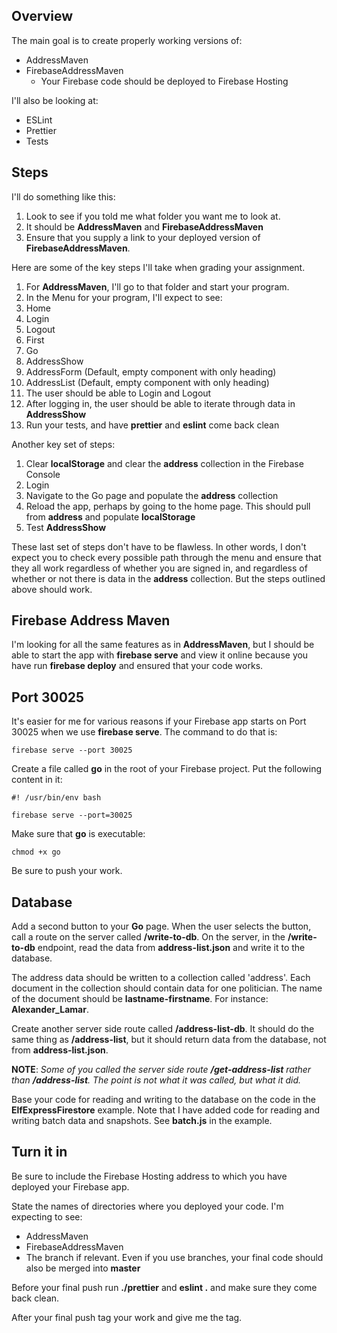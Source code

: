 ## Overview

The main goal is to create properly working versions of:

- AddressMaven
- FirebaseAddressMaven
  - Your Firebase code should be deployed to Firebase Hosting

I'll also be looking at:

- ESLint
- Prettier
- Tests

## Steps

I'll do something like this:

1. Look to see if you told me what folder you want me to look at.
  1. It should be **AddressMaven** and **FirebaseAddressMaven**
1. Ensure that you supply a link to your deployed version of **FirebaseAddressMaven**.

Here are some of the key steps I'll take when grading your assignment.

1. For **AddressMaven**, I'll go to that folder and start your program.
2. In the Menu for your program, I'll expect to see:
  1. Home
  2. Login
  3. Logout
  4. First
  5. Go
  6. AddressShow
  7. AddressForm (Default, empty component with only heading)
  8. AddressList (Default, empty component with only heading)
3. The user should be able to Login and Logout
4. After logging in, the user should be able to iterate through data in **AddressShow**
5. Run your tests, and have **prettier** and **eslint** come back clean

Another key set of steps:

1. Clear **localStorage** and clear the **address** collection in the Firebase Console
2. Login
3. Navigate to the Go page and populate the **address** collection
4. Reload the app, perhaps by going to the home page. This should pull from **address** and populate **localStorage**
5. Test **AddressShow**

These last set of steps don't have to be flawless. In other words, I don't expect you to check every possible path through the menu and ensure that they all work regardless of whether you are signed in, and regardless of whether or not there is data in the **address** collection. But the steps outlined above should work.

## Firebase Address Maven

I'm looking for all the same features as in **AddressMaven**, but I should be able to start the app with **firebase serve** and view it online because you have run **firebase deploy** and ensured that your code works.



## Port 30025

It's easier for me for various reasons if your Firebase app starts on Port 30025 when we use **firebase serve**. The command to do that is:

    firebase serve --port 30025

Create a file called **go** in the root of your Firebase project. Put the following content in it:

    #! /usr/bin/env bash

    firebase serve --port=30025

Make sure that **go** is executable:

    chmod +x go

Be sure to push your work.

## Database

Add a second button to your **Go** page. When the user selects the button, call a route on the server called **/write-to-db**. On the server, in the **/write-to-db** endpoint, read the data from **address-list.json** and write it to the database.

The address data should be written to a collection called 'address'. Each document in the collection should contain data for one politician. The name of the document should be **lastname-firstname**. For instance: **Alexander_Lamar**.

Create another server side route called **/address-list-db**. It should do the same thing as **/address-list**, but it should return data from the database, not from **address-list.json**.

**NOTE**: _Some of you called the server side route **/get-address-list** rather than **/address-list**. The point is not what it was called, but what it did._

Base your code for reading and writing to the database on the code in the **ElfExpressFirestore** example. Note that I have added code for reading and writing batch data and snapshots. See **batch.js** in the example.

## Turn it in

Be sure to include the Firebase Hosting address to which you have deployed your Firebase app.

State the names of directories where you deployed your code. I'm expecting to see:

- AddressMaven
- FirebaseAddressMaven
- The branch if relevant. Even if you use branches, your final code should also be merged into **master**

Before your final push run **./prettier** and **eslint .** and make sure they come back clean.

After your final push tag your work and give me the tag.
